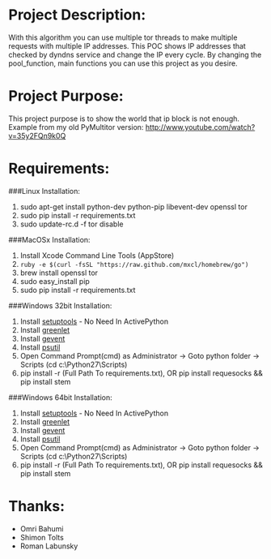 Project Description:
=====================
With this algorithm you can use multiple tor threads to make multiple requests with multiple IP addresses. This POC shows IP addresses that checked by dyndns service and change the IP every cycle. By changing the pool_function, main functions you can use this project as you desire.
	
Project Purpose:
===============
This project purpose is to show the world that ip block is not enough. Example from my old PyMultitor version: http://www.youtube.com/watch?v=35y2FQn9k0Q

Requirements:
===============
###Linux Installation:
1. sudo apt-get install python-dev python-pip libevent-dev openssl tor
2. sudo pip install -r requirements.txt
3. sudo update-rc.d -f tor disable

###MacOSx Installation:
1. Install Xcode Command Line Tools (AppStore)
2. `ruby -e $(curl -fsSL "https://raw.github.com/mxcl/homebrew/go")`
3. brew install openssl tor
4. sudo easy_install pip
5. sudo pip install -r requirements.txt
		
###Windows 32bit Installation:
1. Install [setuptools](http://www.lfd.uci.edu/~gohlke/pythonlibs/3n2nz84p/setuptools-1.1.5.win32-py2.7.exe) - No Need In ActivePython
2. Install [greenlet](http://www.lfd.uci.edu/~gohlke/pythonlibs/3n2nz84p/greenlet-0.4.1.win32-py2.7.exe)
3. Install [gevent](http://www.lfd.uci.edu/~gohlke/pythonlibs/3n2nz84p/gevent-0.13.8.win32-py2.7.exe)
4. Install [psutil](http://www.lfd.uci.edu/~gohlke/pythonlibs/3n2nz84p/psutil-1.0.1.win32-py2.7.exe)
5. Open Command Prompt(cmd) as Administrator -> Goto python folder -> Scripts (cd c:\Python27\Scripts)
6. pip install -r (Full Path To requirements.txt), OR pip install requesocks && pip install stem
		
###Windows 64bit Installation:
1. Install [setuptools](http://www.lfd.uci.edu/~gohlke/pythonlibs/3n2nz84p/setuptools-1.1.5.win-amd64-py2.7.exe) - No Need In ActivePython
2. Install [greenlet](http://www.lfd.uci.edu/~gohlke/pythonlibs/3n2nz84p/greenlet-0.4.1.win-amd64-py2.7.exe)
3. Install [gevent](http://www.lfd.uci.edu/~gohlke/pythonlibs/3n2nz84p/gevent-0.13.8.win-amd64-py2.7.exe)
4. Install [psutil](http://www.lfd.uci.edu/~gohlke/pythonlibs/3n2nz84p/psutil-1.0.1.win-amd64-py2.7.exe)
5. Open Command Prompt(cmd) as Administrator -> Goto python folder -> Scripts (cd c:\Python27\Scripts)
6. pip install -r (Full Path To requirements.txt), OR pip install requesocks && pip install stem
		
Thanks:
========
* Omri Bahumi
* Shimon Tolts
* Roman Labunsky 